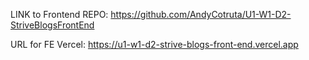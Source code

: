 LINK to Frontend REPO: https://github.com/AndyCotruta/U1-W1-D2-StriveBlogsFrontEnd

URL for FE Vercel: https://u1-w1-d2-strive-blogs-front-end.vercel.app
